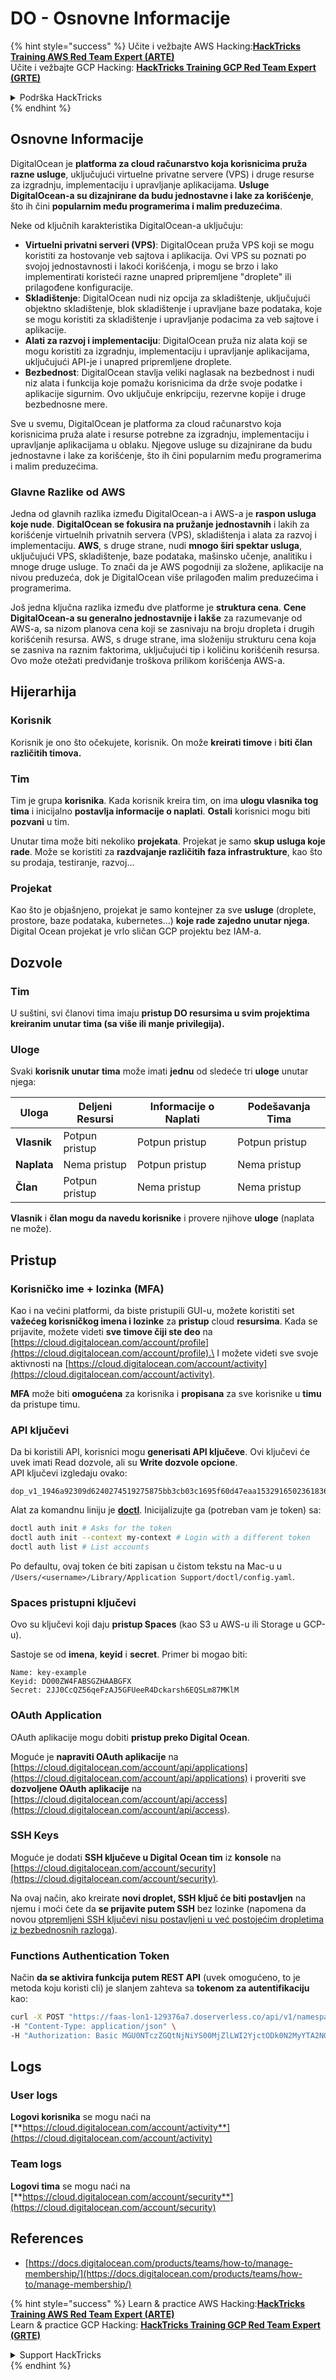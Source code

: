 # DO - Osnovne Informacije

{% hint style="success" %}
Učite i vežbajte AWS Hacking:<img src="../../.gitbook/assets/image (1) (1).png" alt="" data-size="line">[**HackTricks Training AWS Red Team Expert (ARTE)**](https://training.hacktricks.xyz/courses/arte)<img src="../../.gitbook/assets/image (1) (1).png" alt="" data-size="line">\
Učite i vežbajte GCP Hacking: <img src="../../.gitbook/assets/image (2).png" alt="" data-size="line">[**HackTricks Training GCP Red Team Expert (GRTE)**<img src="../../.gitbook/assets/image (2).png" alt="" data-size="line">](https://training.hacktricks.xyz/courses/grte)

<details>

<summary>Podrška HackTricks</summary>

* Proverite [**planove pretplate**](https://github.com/sponsors/carlospolop)!
* **Pridružite se** 💬 [**Discord grupi**](https://discord.gg/hRep4RUj7f) ili [**telegram grupi**](https://t.me/peass) ili **pratite** nas na **Twitteru** 🐦 [**@hacktricks\_live**](https://twitter.com/hacktricks\_live)**.**
* **Podelite hakerske trikove slanjem PR-ova na** [**HackTricks**](https://github.com/carlospolop/hacktricks) i [**HackTricks Cloud**](https://github.com/carlospolop/hacktricks-cloud) github repozitorijume.

</details>
{% endhint %}

## Osnovne Informacije

DigitalOcean je **platforma za cloud računarstvo koja korisnicima pruža razne usluge**, uključujući virtuelne privatne servere (VPS) i druge resurse za izgradnju, implementaciju i upravljanje aplikacijama. **Usluge DigitalOcean-a su dizajnirane da budu jednostavne i lake za korišćenje**, što ih čini **popularnim među programerima i malim preduzećima**.

Neke od ključnih karakteristika DigitalOcean-a uključuju:

* **Virtuelni privatni serveri (VPS)**: DigitalOcean pruža VPS koji se mogu koristiti za hostovanje veb sajtova i aplikacija. Ovi VPS su poznati po svojoj jednostavnosti i lakoći korišćenja, i mogu se brzo i lako implementirati koristeći razne unapred pripremljene "droplete" ili prilagođene konfiguracije.
* **Skladištenje**: DigitalOcean nudi niz opcija za skladištenje, uključujući objektno skladištenje, blok skladištenje i upravljane baze podataka, koje se mogu koristiti za skladištenje i upravljanje podacima za veb sajtove i aplikacije.
* **Alati za razvoj i implementaciju**: DigitalOcean pruža niz alata koji se mogu koristiti za izgradnju, implementaciju i upravljanje aplikacijama, uključujući API-je i unapred pripremljene droplete.
* **Bezbednost**: DigitalOcean stavlja veliki naglasak na bezbednost i nudi niz alata i funkcija koje pomažu korisnicima da drže svoje podatke i aplikacije sigurnim. Ovo uključuje enkripciju, rezervne kopije i druge bezbednosne mere.

Sve u svemu, DigitalOcean je platforma za cloud računarstvo koja korisnicima pruža alate i resurse potrebne za izgradnju, implementaciju i upravljanje aplikacijama u oblaku. Njegove usluge su dizajnirane da budu jednostavne i lake za korišćenje, što ih čini popularnim među programerima i malim preduzećima.

### Glavne Razlike od AWS

Jedna od glavnih razlika između DigitalOcean-a i AWS-a je **raspon usluga koje nude**. **DigitalOcean se fokusira na pružanje jednostavnih** i lakih za korišćenje virtuelnih privatnih servera (VPS), skladištenja i alata za razvoj i implementaciju. **AWS**, s druge strane, nudi **mnogo širi spektar usluga**, uključujući VPS, skladištenje, baze podataka, mašinsko učenje, analitiku i mnoge druge usluge. To znači da je AWS pogodniji za složene, aplikacije na nivou preduzeća, dok je DigitalOcean više prilagođen malim preduzećima i programerima.

Još jedna ključna razlika između dve platforme je **struktura cena**. **Cene DigitalOcean-a su generalno jednostavnije i lakše** za razumevanje od AWS-a, sa nizom planova cena koji se zasnivaju na broju dropleta i drugih korišćenih resursa. AWS, s druge strane, ima složeniju strukturu cena koja se zasniva na raznim faktorima, uključujući tip i količinu korišćenih resursa. Ovo može otežati predviđanje troškova prilikom korišćenja AWS-a.

## Hijerarhija

### Korisnik

Korisnik je ono što očekujete, korisnik. On može **kreirati timove** i **biti član različitih timova.**

### **Tim**

Tim je grupa **korisnika**. Kada korisnik kreira tim, on ima **ulogu vlasnika tog tima** i inicijalno **postavlja informacije o naplati**. **Ostali** korisnici mogu biti **pozvani** u tim.

Unutar tima može biti nekoliko **projekata**. Projekat je samo **skup usluga koje rade**. Može se koristiti za **razdvajanje različitih faza infrastrukture**, kao što su prodaja, testiranje, razvoj...

### Projekat

Kao što je objašnjeno, projekat je samo kontejner za sve **usluge** (droplete, prostore, baze podataka, kubernetes...) **koje rade zajedno unutar njega**.\
Digital Ocean projekat je vrlo sličan GCP projektu bez IAM-a.

## Dozvole

### Tim

U suštini, svi članovi tima imaju **pristup DO resursima u svim projektima kreiranim unutar tima (sa više ili manje privilegija).**

### Uloge

Svaki **korisnik unutar tima** može imati **jednu** od sledeće tri **uloge** unutar njega:

| Uloga       | Deljeni Resursi | Informacije o Naplati | Podešavanja Tima |
| ----------- | ---------------- | --------------------- | ----------------- |
| **Vlasnik** | Potpun pristup   | Potpun pristup        | Potpun pristup    |
| **Naplata** | Nema pristup     | Potpun pristup        | Nema pristup      |
| **Član**    | Potpun pristup   | Nema pristup          | Nema pristup      |

**Vlasnik** i **član mogu da navedu korisnike** i provere njihove **uloge** (naplata ne može).

## Pristup

### Korisničko ime + lozinka (MFA)

Kao i na većini platformi, da biste pristupili GUI-u, možete koristiti set **važećeg korisničkog imena i lozinke** za **pristup** cloud **resursima**. Kada se prijavite, možete videti **sve timove čiji ste deo** na [https://cloud.digitalocean.com/account/profile](https://cloud.digitalocean.com/account/profile).\
I možete videti sve svoje aktivnosti na [https://cloud.digitalocean.com/account/activity](https://cloud.digitalocean.com/account/activity).

**MFA** može biti **omogućena** za korisnika i **propisana** za sve korisnike u **timu** da pristupe timu.

### API ključevi

Da bi koristili API, korisnici mogu **generisati API ključeve**. Ovi ključevi će uvek imati Read dozvole, ali su **Write dozvole opcione**.\
API ključevi izgledaju ovako:
```
dop_v1_1946a92309d6240274519275875bb3cb03c1695f60d47eaa1532916502361836
```
Alat za komandnu liniju je [**doctl**](https://github.com/digitalocean/doctl#installing-doctl). Inicijalizujte ga (potreban vam je token) sa:
```bash
doctl auth init # Asks for the token
doctl auth init --context my-context # Login with a different token
doctl auth list # List accounts
```
Po defaultu, ovaj token će biti zapisan u čistom tekstu na Mac-u u `/Users/<username>/Library/Application Support/doctl/config.yaml`.

### Spaces pristupni ključevi

Ovo su ključevi koji daju **pristup Spaces** (kao S3 u AWS-u ili Storage u GCP-u).

Sastoje se od **imena**, **keyid** i **secret**. Primer bi mogao biti:
```
Name: key-example
Keyid: DO00ZW4FABSGZHAABGFX
Secret: 2JJ0CcQZ56qeFzAJ5GFUeeR4Dckarsh6EQSLm87MKlM
```
### OAuth Application

OAuth aplikacije mogu dobiti **pristup preko Digital Ocean**.

Moguće je **napraviti OAuth aplikacije** na [https://cloud.digitalocean.com/account/api/applications](https://cloud.digitalocean.com/account/api/applications) i proveriti sve **dozvoljene OAuth aplikacije** na [https://cloud.digitalocean.com/account/api/access](https://cloud.digitalocean.com/account/api/access).

### SSH Keys

Moguće je dodati **SSH ključeve u Digital Ocean tim** iz **konsole** na [https://cloud.digitalocean.com/account/security](https://cloud.digitalocean.com/account/security).

Na ovaj način, ako kreirate **novi droplet, SSH ključ će biti postavljen** na njemu i moći ćete da **se prijavite putem SSH** bez lozinke (napomena da novou [otpremljeni SSH ključevi nisu postavljeni u već postojećim dropletima iz bezbednosnih razloga](https://docs.digitalocean.com/products/droplets/how-to/add-ssh-keys/to-existing-droplet/)).

### Functions Authentication Token

Način **da se aktivira funkcija putem REST API** (uvek omogućeno, to je metoda koju koristi cli) je slanjem zahteva sa **tokenom za autentifikaciju** kao:
```bash
curl -X POST "https://faas-lon1-129376a7.doserverless.co/api/v1/namespaces/fn-c100c012-65bf-4040-1230-2183764b7c23/actions/functionname?blocking=true&result=true" \
-H "Content-Type: application/json" \
-H "Authorization: Basic MGU0NTczZGQtNjNiYS00MjZlLWI2YjctODk0N2MyYTA2NGQ4OkhwVEllQ2t4djNZN2x6YjJiRmFGc1FERXBySVlWa1lEbUxtRE1aRTludXA1UUNlU2VpV0ZGNjNqWnVhYVdrTFg="
```
## Logs

### User logs

**Logovi korisnika** se mogu naći na [**https://cloud.digitalocean.com/account/activity**](https://cloud.digitalocean.com/account/activity)

### Team logs

**Logovi tima** se mogu naći na [**https://cloud.digitalocean.com/account/security**](https://cloud.digitalocean.com/account/security)

## References

* [https://docs.digitalocean.com/products/teams/how-to/manage-membership/](https://docs.digitalocean.com/products/teams/how-to/manage-membership/)

{% hint style="success" %}
Learn & practice AWS Hacking:<img src="../../.gitbook/assets/image (1) (1).png" alt="" data-size="line">[**HackTricks Training AWS Red Team Expert (ARTE)**](https://training.hacktricks.xyz/courses/arte)<img src="../../.gitbook/assets/image (1) (1).png" alt="" data-size="line">\
Learn & practice GCP Hacking: <img src="../../.gitbook/assets/image (2).png" alt="" data-size="line">[**HackTricks Training GCP Red Team Expert (GRTE)**<img src="../../.gitbook/assets/image (2).png" alt="" data-size="line">](https://training.hacktricks.xyz/courses/grte)

<details>

<summary>Support HackTricks</summary>

* Check the [**subscription plans**](https://github.com/sponsors/carlospolop)!
* **Join the** 💬 [**Discord group**](https://discord.gg/hRep4RUj7f) or the [**telegram group**](https://t.me/peass) or **follow** us on **Twitter** 🐦 [**@hacktricks\_live**](https://twitter.com/hacktricks\_live)**.**
* **Share hacking tricks by submitting PRs to the** [**HackTricks**](https://github.com/carlospolop/hacktricks) and [**HackTricks Cloud**](https://github.com/carlospolop/hacktricks-cloud) github repos.

</details>
{% endhint %}
